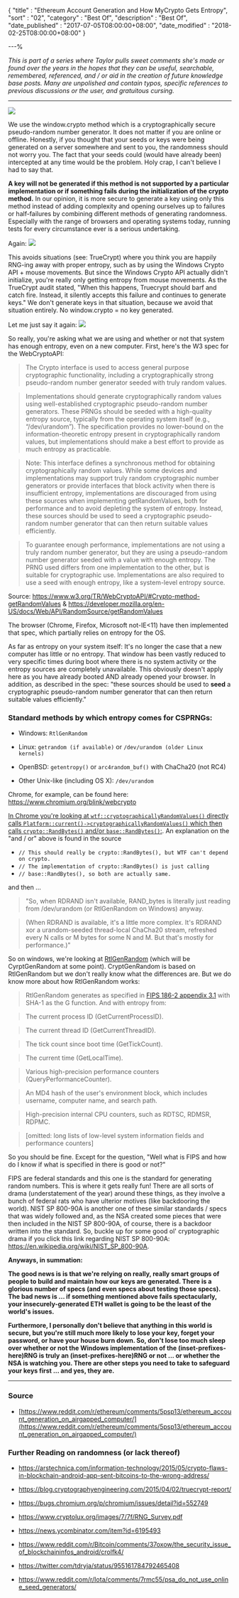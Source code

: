 {
"title"       : "Ethereum Account Generation and How MyCrypto Gets Entropy",
"sort"        : "02",
"category"    : "Best Of",
"description" : "Best Of",
"date_published" : "2017-07-05T08:00:00+08:00",
"date_modified"  : "2018-02-25T08:00:00+08:00"
}

---%


*This is part of a series where Taylor pulls sweet comments she's made or found over the years in the hopes that they can be useful, searchable, remembered, referenced, and / or aid in the creation of future knowledge base posts. Many are unpolished and contain typos, specific references to previous discussions or the user, and gratuitous cursing.*

---

![](https://i.imgur.com/7eO4jiH.jpg)

We use the window.crypto method which is a cryptographically secure pseudo-random number generator. It does not matter if you are online or offline. Honestly, if you thought that your seeds or keys were being generated on a server somewhere and sent to you, the randomness should not worry you. The fact that your seeds could (would have already been) intercepted at any time would be the problem. Holy crap, I can't believe I had to say that.

**A key will not be generated if this method is not supported by a particular implementation or if something fails during the initialization of the crypto method.** In our opinion, it is more secure to generate a key using only this method instead of adding complexity and opening ourselves up to failures or half-failures by combining different methods of generating randomness. Especially with the range of browsers and operating systems today, running tests for every circumstance ever is a serious undertaking.

Again: ![](https://i.imgur.com/7eO4jiH.jpg)

This avoids situations (see: TrueCrypt) where you think you are happily RNG-ing away with proper entropy, such as by using the Windows Crypto API + mouse movements. But since the Windows Crypto API actually didn't initialize, you're really only getting entropy from mouse movements. As the TrueCrypt audit stated, "When this happens, Truecrypt
should barf and catch fire. Instead, it silently accepts this failure and continues to generate keys." We don't generate keys in that situation, because we avoid that situation entirely. No window.crypto = no key generated.

Let me just say it again: ![](https://i.imgur.com/7eO4jiH.jpg)

So really, you're asking what we are using and whether or not that system has enough entropy, even on a new computer. First, here's the W3 spec for the WebCryptoAPI:

> The Crypto interface is used to access general purpose cryptographic functionality, including a cryptographically strong pseudo-random number generator seeded with truly random values.

> Implementations should generate cryptographically random values using well-established cryptographic pseudo-random number generators. These PRNGs should be seeded with a high-quality entropy source, typically from the operating system itself (e.g., “/dev/urandom”). The specification provides no lower-bound on the information-theoretic entropy present in cryptographically random values, but implementations should make a best effort to provide as much entropy as practicable.

> Note: This interface defines a synchronous method for obtaining cryptographically random values. While some devices and implementations may support truly random cryptographic number generators or provide interfaces that block activity when there is insufficient entropy, implementations are discouraged from using these sources when implementing getRandomValues, both for performance and to avoid depleting the system of entropy. Instead, these sources should be used to seed a cryptographic pseudo-random number generator that can then return suitable values efficiently.

> To guarantee enough performance, implementations are not using a truly random number generator, but they are using a pseudo-random number generator seeded with a value with enough entropy. The PRNG used differs from one implementation to the other, but is suitable for cryptographic use. Implementations are also required to use a seed with enough entropy, like a system-level entropy source.

Source: https://www.w3.org/TR/WebCryptoAPI/#Crypto-method-getRandomValues & https://developer.mozilla.org/en-US/docs/Web/API/RandomSource/getRandomValues

The browser (Chrome, Firefox, Microsoft not-IE<11) have then implemented that spec, which partially relies on entropy for the OS.

As far as entropy on your system itself: It's no longer the case that a new computer has little or no entropy. That window has been vastly reduced to very specific times during boot where there is no system activity or the entropy sources are completely unavailable. This obviously doesn't apply here as you have already booted AND already opened your browser. In addition, as described in the spec: "these sources should be used to **seed** a cryptographic pseudo-random number generator that can then return suitable values efficiently."

### Standard methods by which entropy comes for CSPRNGs:

- Windows: `RtlGenRandom`

- Linux: `getrandom (if available)` or `/dev/urandom (older Linux kernels)`

- OpenBSD: `getentropy()` or `arc4random_buf()` with ChaCha20 (not RC4)

- Other Unix-like (including OS X): `/dev/urandom`

Chrome, for example, can be found here: https://www.chromium.org/blink/webcrypto

[In Chrome you're looking at  `wtf::cryptographicallyRandomValues()` directly calls `Platform::current()->cryptographicallyRandomValues()` which then calls `crypto::RandBytes()` and/or `base::RandBytes()`:](https://chromium.googlesource.com/chromium/src/third_party/WebKit/Source/wtf/+/master/CryptographicallyRandomNumber.cpp). An explanation on the "and / or" above is found in the source

-   `// This should really be crypto::RandBytes(), but WTF can't depend on crypto.`
-   `// The implementation of crypto::RandBytes() is just calling`
-   `// base::RandBytes(), so both are actually same.`

and then ...

> "So, when RDRAND isn't available, RAND_bytes is literally just reading from /dev/urandom (or RtlGenRandom on Windows) anyway.

> (When RDRAND is available, it's a little more complex. It's RDRAND xor a urandom-seeded thread-local ChaCha20 stream, refreshed every N calls or M bytes for some N and M. But that's mostly for performance.)"

So on windows, we're looking at [RtlGenRandom](https://docs.microsoft.com/en-us/windows/desktop/api/ntsecapi/nf-ntsecapi-rtlgenrandom) (which will be CyrptGenRandom at some point). CryptGenRandom is based on RtlGenRandom but we don't really know what the differences are.  But we do know more about how RtlGenRandom works:

> RtlGenRandom generates as specified in [FIPS 186-2 appendix 3.1](http://csrc.nist.gov/publications/fips/archive/fips186-2/fips186-2.pdf) with SHA-1 as the G function. And with entropy from:

> The current process ID (GetCurrentProcessID).

> The current thread ID (GetCurrentThreadID).

> The tick count since boot time (GetTickCount).

> The current time (GetLocalTime).

> Various high-precision performance counters (QueryPerformanceCounter).

> An MD4 hash of the user's environment block, which includes username, computer name, and search path.

> High-precision internal CPU counters, such as RDTSC, RDMSR, RDPMC.

> [omitted: long lists of low-level system information fields and performance counters]

So you should be fine. Except for the question, "Well what is FIPS and how do I know if what is specified in there is good or not?"

FIPS are federal standards and this one is the standard for generating random numbers. This is where it gets really fun! There are all sorts of drama (understatement of the year) around these things, as they involve a bunch of federal rats who have ulterior motives (like backdooring the world). NIST SP 800-90A is another one of these similar standards / specs that was widely followed and, as the NSA created some pieces that were then included in the NIST SP 800-90A, of course, there is a backdoor written into the standard. So, buckle up for some good ol' cryptographic drama if you click this link regarding NIST SP 800-90A: https://en.wikipedia.org/wiki/NIST_SP_800-90A.

**Anyways, in summation:**

**The good news is is that we're relying on really, really smart groups of people to build and maintain how our keys are generated. There is a glorious number of specs (and even specs about testing those specs). The bad news is ... if something mentioned above fails spectacularly, your insecurely-generated ETH wallet is going to be the least of the world's issues.**

**Furthermore, I personally don't believe that anything in this world is secure, but you're still much more likely to lose your key, forget your password, or have your house burn down. So, don't lose too much sleep over whether or not the Windows implementation of the (inset-prefixes-here)RNG is truly an (inset-prefixes-here)RNG or not ... or whether the NSA is watching you. There are other steps you need to take to safeguard your keys first ... and yes, they are.**

---

### Source

- [https://www.reddit.com/r/ethereum/comments/5psp13/ethereum_account_generation_on_airgapped_computer/](https://www.reddit.com/r/ethereum/comments/5psp13/ethereum_account_generation_on_airgapped_computer/)

### Further Reading on randomness (or lack thereof)

- https://arstechnica.com/information-technology/2015/05/crypto-flaws-in-blockchain-android-app-sent-bitcoins-to-the-wrong-address/

- https://blog.cryptographyengineering.com/2015/04/02/truecrypt-report/

- https://bugs.chromium.org/p/chromium/issues/detail?id=552749

- https://www.cryptolux.org/images/7/7f/RNG_Survey.pdf

- https://news.ycombinator.com/item?id=6195493

- https://www.reddit.com/r/Bitcoin/comments/37oxow/the_security_issue_of_blockchaininfos_android/crolfk4/

- https://twitter.com/tdryja/status/955161784792465408

- https://www.reddit.com/r/Iota/comments/7rmc55/psa_do_not_use_online_seed_generators/
